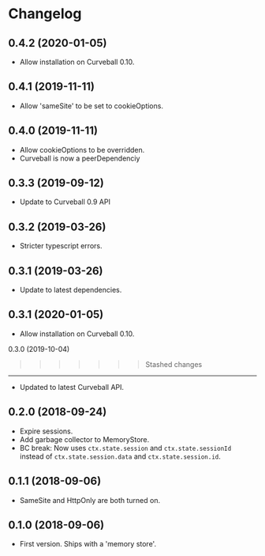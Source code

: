 Changelog
=========

0.4.2 (2020-01-05)
------------------

* Allow installation on Curveball 0.10.


0.4.1 (2019-11-11)
------------------

* Allow 'sameSite' to be set to cookieOptions.


0.4.0 (2019-11-11)
------------------

* Allow cookieOptions to be overridden.
* Curveball is now a peerDependenciy

0.3.3 (2019-09-12)
------------------

* Update to Curveball 0.9 API

0.3.2 (2019-03-26)
------------------

* Stricter typescript errors.

0.3.1 (2019-03-26)
------------------

* Update to latest dependencies.


0.3.1 (2020-01-05)
------------------

* Allow installation on Curveball 0.10.


0.3.0 (2019-10-04)
>>>>>>> Stashed changes
------------------

* Updated to latest Curveball API.


0.2.0 (2018-09-24)
------------------

* Expire sessions.
* Add garbage collector to MemoryStore.
* BC break: Now uses `ctx.state.session` and `ctx.state.sessionId` instead of
  `ctx.state.session.data` and `ctx.state.session.id`.


0.1.1 (2018-09-06)
------------------

* SameSite and HttpOnly are both turned on.


0.1.0 (2018-09-06)
------------------

* First version. Ships with a 'memory store'.
